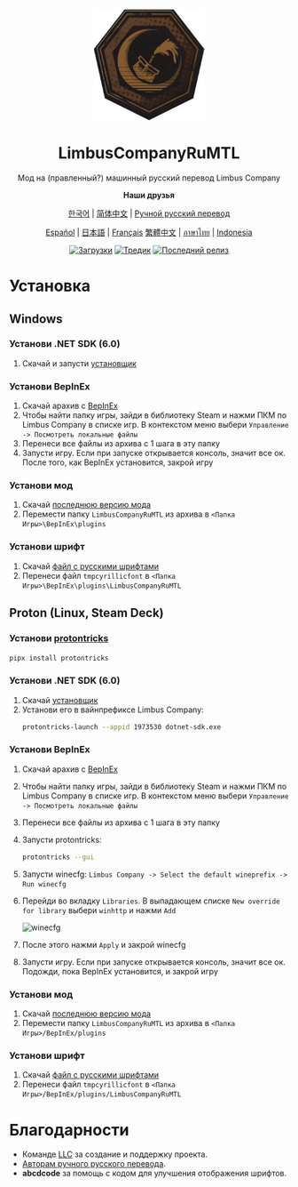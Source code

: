<div align="center">
<a href="https://github.com/kimght/LimbusCompanyRuMTL">
   <img src="https://github.com/kimght/LimbusCompanyRuMTL/blob/main/Localize/Readme/Readme_Crescent_Button.png"
      width="200"
      height="200"/>
</a>
   
# LimbusCompanyRuMTL
Мод на (правленный?) машинный русский перевод Limbus Company
   
<b>Наши друзья</b><br/>

[한국어](https://limbuscompany.kr) | [简体中文](https://github.com/LocalizeLimbusCompany/LocalizeLimbusCompany) | [Ручной русский перевод](https://github.com/Crescent-Corporation/LimbusCompanyBusRUS)

[Español](https://github.com/Dreams-Office/LimbusCompanySpanishTranslationTeam) | [日本語](https://limbuscompany.kr) | [Français](https://github.com/Eden-Office/LimbusCompanyBusFR) 
[繁體中文](https://github.com/SmallYuanSY/LocalizeLimbusCompany) | [ภาษาไทย](https://github.com/JoshSnappas/LocalizeLimbusCompanyTH) | [Indonesia](https://github.com/ArtefactX1/LocalizeLimbusID)
   
[![Загрузки](https://img.shields.io/github/downloads/kimght/LimbusCompanyRuMTL/total?style=flat-square&label=%D0%92%D1%81%D0%B5%D0%B3%D0%BE%20%D0%B7%D0%B0%D0%B3%D1%80%D1%83%D0%B7%D0%BE%D0%BA&color=%23707489)](../../releases)
[![Тредик](https://img.shields.io/badge/%2Fpmg%2F-thread?style=flat-square&label=%D0%9B%D0%B8%D0%B3%D0%BC%D1%83%D1%81%20%D0%A2%D1%80%D0%B5%D0%B4%D0%B8%D0%BA&color=%23f99b06)](https://2ch.hk/gacha/catalog.html)
[![Последний релиз](https://img.shields.io/github/v/release/kimght/LimbusCompanyRuMTL?style=flat-square&label=%D0%9F%D0%BE%D1%81%D0%BB%D0%B5%D0%B4%D0%BD%D1%8F%D1%8F%20%D0%B2%D0%B5%D1%80%D1%81%D0%B8%D1%8F&labelColor=%23707489&color=%23484f58)](../../releases/latest)
</div>

# Установка
## Windows
### Установи .NET SDK (6.0)
1. Скачай и запусти [установщик](https://dotnet.microsoft.com/en-us/download/dotnet/thank-you/sdk-6.0.413-windows-x64-installer)

### Установи BepInEx
1. Скачай арахив с [BepInEx](https://builds.bepinex.dev/projects/bepinex_be/692/BepInEx-Unity.IL2CPP-win-x64-6.0.0-be.692%2B851521c.zip)
2. Чтобы найти папку игры, зайди в библиотеку Steam и нажми ПКМ по Limbus Company в списке игр. В контекстом меню выбери `Управление -> Посмотреть локальные файлы`
3. Перенеси все файлы из архива с 1 шага в эту папку
4. Запусти игру. Если при запуске открывается консоль, значит все ок. После того, как BepInEx установится, закрой игру

### Установи мод
1. Скачай [последнюю версию мода](../../releases/latest)
2. Перемести папку `LimbusCompanyRuMTL` из архива в `<Папка Игры>\BepInEx\plugins`

### Установи шрифт
1. Скачай [файл с русскими шрифтами](https://mega.nz/folder/jfpXCITY#lIR8cGWquj53lsC-73r7gQ/file/CS5GnaTB)
2. Перенеси файл `tmpcyrillicfont` в `<Папка Игры>\BepInEx\plugins\LimbusCompanyRuMTL`

## Proton (Linux, Steam Deck)
### Установи [protontricks](https://github.com/Matoking/protontricks)
`pipx install protontricks`

### Установи .NET SDK (6.0)
1. Скачай [установщик](https://dotnet.microsoft.com/en-us/download/dotnet/thank-you/sdk-6.0.413-windows-x64-installer)
2. Установи его в вайнпрефиксе Limbus Company:
   ```bash
   protontricks-launch --appid 1973530 dotnet-sdk.exe
   ```

### Установи BepInEx
1. Скачай арахив с [BepInEx](https://builds.bepinex.dev/projects/bepinex_be/692/BepInEx-Unity.IL2CPP-win-x64-6.0.0-be.692%2B851521c.zip)
2. Чтобы найти папку игры, зайди в библиотеку Steam и нажми ПКМ по Limbus Company в списке игр. В контекстом меню выбери `Управление -> Посмотреть локальные файлы`
3. Перенеси все файлы из архива с 1 шага в эту папку
4. Запусти protontricks:
   ```bash
   protontricks --gui
   ```
5. Запусти winecfg: `Limbus Company -> Select the default wineprefix -> Run winecfg`
6. Перейди во вкладку `Libraries`. В выпадающем списке `New override for library` выбери `winhttp` и нажми `Add`
   
   ![winecfg](https://docs.bepinex.dev/articles/advanced/images/winecfg_add_lib.png)
   
8. После этого нажми `Apply` и закрой winecfg
9. Запусти игру. Если при запуске открывается консоль, значит все ок. Подожди, пока BepInEx установится, и закрой игру

### Установи мод
1. Скачай [последнюю версию мода](../../releases/latest)
2. Перемести папку `LimbusCompanyRuMTL` из архива в `<Папка Игры>/BepInEx/plugins`

### Установи шрифт
1. Скачай [файл с русскими шрифтами](https://mega.nz/folder/jfpXCITY#lIR8cGWquj53lsC-73r7gQ/file/CS5GnaTB)
2. Перенеси файл `tmpcyrillicfont` в `<Папка Игры>/BepInEx/plugins/LimbusCompanyRuMTL`

# Благодарности
- Команде [LLC](https://github.com/LocalizeLimbusCompany) за создание и поддержку проекта.
- [Авторам ручного русского перевода](https://github.com/Crescent-Corporation/LimbusCompanyBusRUS).
- <b>abcdcode</b> за помощь с кодом для улучшения отображения шрифтов.
